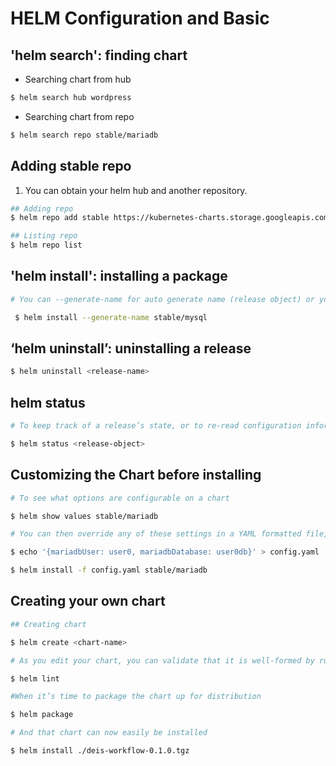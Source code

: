 # HELM Configuration and Basic

## 'helm search': finding chart
* Searching chart from hub
```bash
$ helm search hub wordpress
```
* Searching chart from repo
```bash
$ helm search repo stable/mariadb
```

## Adding stable repo 

1. You can obtain your helm hub and another repository.  

```bash
## Adding repo
$ helm repo add stable https://kubernetes-charts.storage.googleapis.com/

## Listing repo
$ helm repo list
```

## 'helm install': installing a package

```bash
# You can --generate-name for auto generate name (release object) or you can specify it yourself.

 $ helm install --generate-name stable/mysql

```

## ‘helm uninstall’: uninstalling a release
```bash
$ helm uninstall <release-name>
```

## helm status
```bash
# To keep track of a release’s state, or to re-read configuration information, you can use helm status

$ helm status <release-object>
```

## Customizing the Chart before installing
```bash
# To see what options are configurable on a chart

$ helm show values stable/mariadb

# You can then override any of these settings in a YAML formatted file, and then pass that file during installation.

$ echo '{mariadbUser: user0, mariadbDatabase: user0db}' > config.yaml

$ helm install -f config.yaml stable/mariadb
```

## Creating your own chart
```bash
## Creating chart

$ helm create <chart-name>

# As you edit your chart, you can validate that it is well-formed by running

$ helm lint

#When it’s time to package the chart up for distribution

$ helm package

# And that chart can now easily be installed

$ helm install ./deis-workflow-0.1.0.tgz

```